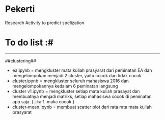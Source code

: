 # Pekerti
Research Activity to predict spelization

# To do list :#
-----------------------------
##clustering##
- ea.ipynb = mengkluster mata kuliah prasyarat dari peminatan EA dan mengelompokan menjadi 2 cluster, yaitu cocok dan tidak cocok
- cluster.ipynb = mengkluster seluruh mahasiswa 2016 dan mengelompokannya kedalam 6 peminatan langsung
- cluster v1.ipynb = mengkluster setiap mata kuliah prasayat dan membuatnya menjadi matriks, setiap mahasiswa cocok di peminatan apa saja. ( jika 1, maka cocok )
- cluster-mean.ipynb = membuat scatter plot dari rata rata mata kuliah prasyarat
